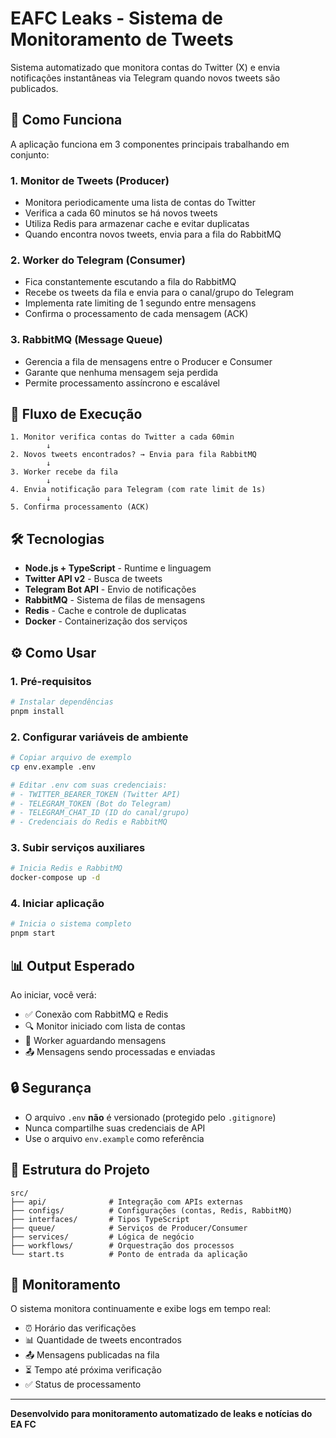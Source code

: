 # EAFC Leaks - Sistema de Monitoramento de Tweets

Sistema automatizado que monitora contas do Twitter (X) e envia notificações instantâneas via Telegram quando novos tweets são publicados.

## 🎯 Como Funciona

A aplicação funciona em 3 componentes principais trabalhando em conjunto:

### 1. **Monitor de Tweets (Producer)**

- Monitora periodicamente uma lista de contas do Twitter
- Verifica a cada 60 minutos se há novos tweets
- Utiliza Redis para armazenar cache e evitar duplicatas
- Quando encontra novos tweets, envia para a fila do RabbitMQ

### 2. **Worker do Telegram (Consumer)**

- Fica constantemente escutando a fila do RabbitMQ
- Recebe os tweets da fila e envia para o canal/grupo do Telegram
- Implementa rate limiting de 1 segundo entre mensagens
- Confirma o processamento de cada mensagem (ACK)

### 3. **RabbitMQ (Message Queue)**

- Gerencia a fila de mensagens entre o Producer e Consumer
- Garante que nenhuma mensagem seja perdida
- Permite processamento assíncrono e escalável

## 🔄 Fluxo de Execução

```
1. Monitor verifica contas do Twitter a cada 60min
        ↓
2. Novos tweets encontrados? → Envia para fila RabbitMQ
        ↓
3. Worker recebe da fila
        ↓
4. Envia notificação para Telegram (com rate limit de 1s)
        ↓
5. Confirma processamento (ACK)
```

## 🛠️ Tecnologias

- **Node.js + TypeScript** - Runtime e linguagem
- **Twitter API v2** - Busca de tweets
- **Telegram Bot API** - Envio de notificações
- **RabbitMQ** - Sistema de filas de mensagens
- **Redis** - Cache e controle de duplicatas
- **Docker** - Containerização dos serviços

## ⚙️ Como Usar

### 1. Pré-requisitos

```bash
# Instalar dependências
pnpm install
```

### 2. Configurar variáveis de ambiente

```bash
# Copiar arquivo de exemplo
cp env.example .env

# Editar .env com suas credenciais:
# - TWITTER_BEARER_TOKEN (Twitter API)
# - TELEGRAM_TOKEN (Bot do Telegram)
# - TELEGRAM_CHAT_ID (ID do canal/grupo)
# - Credenciais do Redis e RabbitMQ
```

### 3. Subir serviços auxiliares

```bash
# Inicia Redis e RabbitMQ
docker-compose up -d
```

### 4. Iniciar aplicação

```bash
# Inicia o sistema completo
pnpm start
```

## 📊 Output Esperado

Ao iniciar, você verá:

- ✅ Conexão com RabbitMQ e Redis
- 🔍 Monitor iniciado com lista de contas
- 👷 Worker aguardando mensagens
- 📤 Mensagens sendo processadas e enviadas

## 🔒 Segurança

- O arquivo `.env` **não** é versionado (protegido pelo `.gitignore`)
- Nunca compartilhe suas credenciais de API
- Use o arquivo `env.example` como referência

## 📝 Estrutura do Projeto

```
src/
├── api/              # Integração com APIs externas
├── configs/          # Configurações (contas, Redis, RabbitMQ)
├── interfaces/       # Tipos TypeScript
├── queue/            # Serviços de Producer/Consumer
├── services/         # Lógica de negócio
├── workflows/        # Orquestração dos processos
└── start.ts          # Ponto de entrada da aplicação
```

## 🚀 Monitoramento

O sistema monitora continuamente e exibe logs em tempo real:

- ⏰ Horário das verificações
- 📊 Quantidade de tweets encontrados
- 📤 Mensagens publicadas na fila
- ⏳ Tempo até próxima verificação
- ✅ Status de processamento

---

**Desenvolvido para monitoramento automatizado de leaks e notícias do EA FC**

